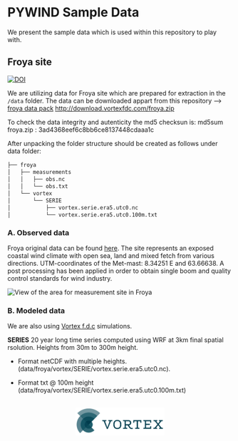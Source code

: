 # PYWIND Sample Data
We present the sample data which is used within this repository to play with.

## Froya site

[![DOI](https://zenodo.org/badge/DOI/10.5281/zenodo.3403362.svg)](https://doi.org/10.5281/zenodo.3403362) 


We are utilizing data for Froya site which are prepared for extraction in the `/data` folder. 
The data can be downloaded appart from this repository -->
[froya data pack](http://download.vortexfdc.com/froya.zip)  http://download.vortexfdc.com/froya.zip

To check the data integrity and autenticity the md5 checksun is:
md5sum froya.zip : 3ad4368eef6c8bb6ce8137448cdaaa1c

After unpacking the folder structure should be created as follows under data folder:
``` 
├── froya
│   ├── measurements
│   │   ├── obs.nc
│   │   └── obs.txt
│   └── vortex
│       └── SERIE
│           ├── vortex.serie.era5.utc0.nc
│           └── vortex.serie.era5.utc0.100m.txt
```
        

### A. Observed data

Froya original data can be found [here](https://zenodo.org/records/3403362#.Y1eS5XZByUk).
The site represents an exposed coastal wind climate with open sea, land and mixed fetch from various directions. UTM-coordinates of the Met-mast: 8.34251 E and 63.66638. A post processing has been applied in order to obtain single boom and quality control standards for wind industry.

![View of the area for measurement site in Froya 
](images/Froya-map.png "Froya met mast")

### B. Modeled data
We are also using [Vortex f.d.c](http://www.vortexfdc.com) simulations. <br />

<b>SERIES</b> 20 year long time series computed using WRF at 3km final spatial rsolution. Heights from 30m to 300m  height. <br />

- Format netCDF with multiple heights. (data/froya/vortex/SERIE/vortex.serie.era5.utc0.nc). <br />

- Format txt @ 100m height (data/froya/vortex/SERIE/vortex.serie.era5.utc0.100m.txt)
<br /><br />


<div align="center"><img src="images/logo_VORTEX.png" width="200px"> </center>
